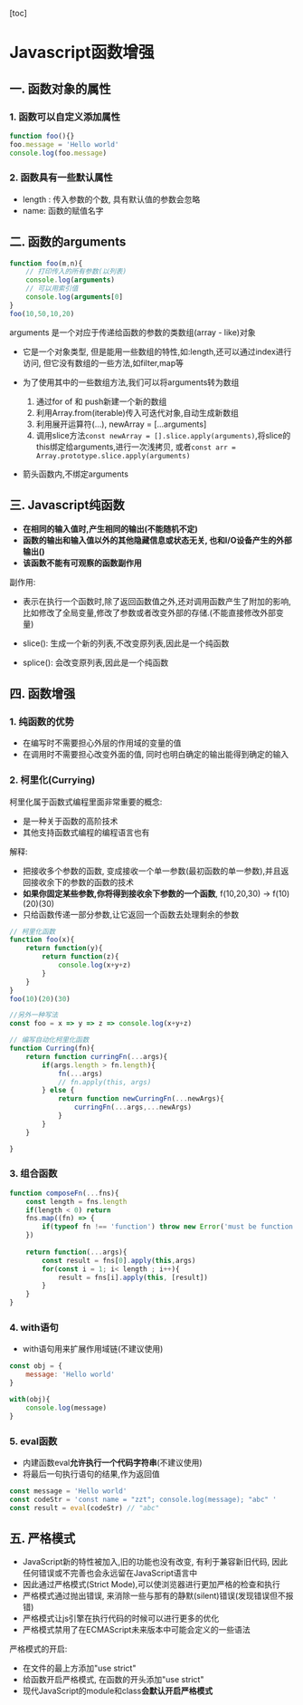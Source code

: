 [toc]



# Javascript函数增强

## 一. 函数对象的属性

### 1. 函数可以自定义添加属性

```js
function foo(){}
foo.message = 'Hello world'
console.log(foo.message)
```



### 2. 函数具有一些默认属性

- length : 传入参数的个数, 具有默认值的参数会忽略
- name: 函数的赋值名字



## 二. 函数的arguments

```js
function foo(m,n){
    // 打印传入的所有参数(以列表)
	console.log(arguments)
    // 可以用索引值
    console.log(arguments[0]
}
foo(10,50,10,20)
```

arguments 是一个对应于传递给函数的参数的类数组(array - like)对象

- 它是一个对象类型, 但是能用一些数组的特性,如:length,还可以通过index进行访问, 但它没有数组的一些方法,如filter,map等
- 为了使用其中的一些数组方法,我们可以将arguments转为数组
  1. 通过for of 和 push新建一个新的数组
  2. 利用Array.from(iterable)传入可迭代对象,自动生成新数组
  3. 利用展开运算符(...), newArray = [...arguments]
  4. 调用slice方法`const newArray = [].slice.apply(arguments)`,将slice的this绑定给arguments,进行一次浅拷贝, 或者`const arr = Array.prototype.slice.apply(arguments)`

- 箭头函数内,不绑定arguments



## 三. Javascript纯函数

- **在相同的输入值时,产生相同的输出(不能随机不定)**
- **函数的输出和输入值以外的其他隐藏信息或状态无关, 也和I/O设备产生的外部输出()**
- **该函数不能有可观察的函数副作用**

副作用: 

- 表示在执行一个函数时,除了返回函数值之外,还对调用函数产生了附加的影响,比如修改了全局变量,修改了参数或者改变外部的存储.(不能直接修改外部变量)



- slice(): 生成一个新的列表,不改变原列表,因此是一个纯函数
- splice(): 会改变原列表,因此是一个纯函数



## 四. 函数增强

### 1. 纯函数的优势

- 在编写时不需要担心外层的作用域的变量的值
- 在调用时不需要担心改变外面的值, 同时也明白确定的输出能得到确定的输入



### 2. 柯里化(Currying)

柯里化属于函数式编程里面非常重要的概念:

- 是一种关于函数的高阶技术
- 其他支持函数式编程的编程语言也有

解释:

- 把接收多个参数的函数, 变成接收一个单一参数(最初函数的单一参数),并且返回接收余下的参数的函数的技术
- **如果你固定某些参数,你将得到接收余下参数的一个函数**, f(10,20,30) -> f(10)(20)(30)
- 只给函数传递一部分参数,让它返回一个函数去处理剩余的参数

```js
// 柯里化函数
function foo(x){
    return function(y){
        return function(z){
            console.log(x+y+z)
        }
    }
}
foo(10)(20)(30)

//另外一种写法
const foo = x => y => z => console.log(x+y+z)
```

```js
// 编写自动化柯里化函数
function Curring(fn){
    return function curringFn(...args){
    	if(args.length > fn.length){
            fn(...args)
            // fn.apply(this, args)
        } else {
            return function newCurringFn(...newArgs){
                curringFn(...args,...newArgs)
            }
        }
    }

}
```



### 3. 组合函数

```js
function composeFn(...fns){
    const length = fns.length
    if(length < 0) return 
    fns.map((fn) => {
        if(typeof fn !== 'function') throw new Error('must be function')
    })
    
    return function(...args){
        const result = fns[0].apply(this,args)
        for(const i = 1; i< length ; i++){
            result = fns[i].apply(this, [result])
        }
    }
}
```



### 4. with语句

- with语句用来扩展作用域链(不建议使用)

```js
const obj = {
    message: 'Hello world'
}

with(obj){
    console.log(message)
}
```



### 5. eval函数

- 内建函数eval**允许执行一个代码字符串**(不建议使用)
- 将最后一句执行语句的结果,作为返回值

```js
const message = 'Hello world'
const codeStr = 'const name = "zzt"; console.log(message); "abc" '
const result = eval(codeStr) // "abc"
```



## 五. 严格模式

- JavaScript新的特性被加入,旧的功能也没有改变, 有利于兼容新旧代码, 因此任何错误或不完善也会永远留在JavaScript语言中
- 因此通过严格模式(Strict Mode),可以使浏览器进行更加严格的检查和执行
- 严格模式通过抛出错误, 来消除一些与那有的静默(silent)错误(发现错误但不报错)
- 严格模式让js引擎在执行代码的时候可以进行更多的优化
- 严格模式禁用了在ECMAScript未来版本中可能会定义的一些语法

严格模式的开启:

- 在文件的最上方添加"use strict"
- 给函数开启严格模式, 在函数的开头添加"use strict"
- 现代JavaScript的module和class**会默认开启严格模式**

